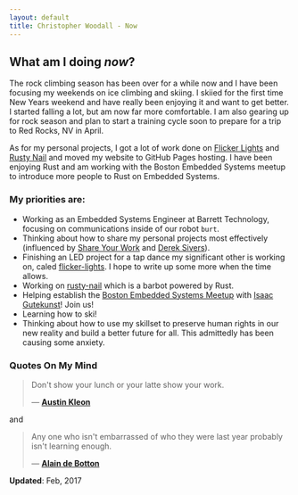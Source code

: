 ```yaml
---
layout: default
title: Christopher Woodall - Now
---
```

## What am I doing _now_?

The rock climbing season has been over for a while now and I have been focusing my weekends on ice climbing and skiing. I skiied for the first time
New Years weekend and have really been enjoying it and want to get better. I started falling a lot, but am now far more comfortable. I am also gearing up for rock season and plan to start a training cycle soon to prepare for a trip to Red Rocks, NV in April.

As for my personal projects, I got a lot of work done on [Flicker Lights](https://github.com/cwoodall/flicker-lights) and [Rusty Nail](http://cwoodall.com/rusty-nail) and moved my website to GitHub Pages hosting. I have been enjoying Rust and am working with the Boston Embedded Systems meetup to introduce more people to Rust on Embedded Systems.

### My priorities are:

- Working as an Embedded Systems Engineer at Barrett Technology, focusing on communications inside of our robot `burt`.
- Thinking about how to share my personal projects most effectively (influenced by
  [Share Your Work]() and [Derek Sivers]()).
- Finishing an LED project for a tap dance my significant other is working on, caled [flicker-lights](https://github.com/cwoodall/flicker-lights). I hope to write up some more when
	the time allows.
- Working on [rusty-nail](http://cwoodall.com/rusty-nail) which is a barbot powered by Rust.
- Helping establish the [Boston Embedded Systems Meetup](https://www.meetup.com/Boston-Embedded-Systems-Meetup/) with [Isaac Gutekunst](https://www.linkedin.com/in/isaachg)! Join us!
- Learning how to ski!
- Thinking about how to use my skillset to preserve human rights in our new reality and build a better future for all. This admittedly has been causing some anxiety.

### Quotes On My Mind

> Don't show your lunch or your latte show your work.
>
> &mdash; [__Austin Kleon__](http://austinkleon.com/)

and

> Any one who isn't embarrassed of who they were last year probably isn't learning
> enough.
>
> &mdash; [__Alain de Botton__](http://alaindebotton.com/)

__Updated__: Feb, 2017
